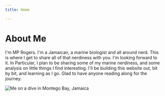 ```yaml
---
title: Home

---
```

# About Me
  I'm MP Rogers. I'm a Jamaican, a marine biologist and all around nerd. This is where I get to share all of that nerdiness with you.
  I'm looking forward to it. In Particular, I plan to be sharing some of my marine nerdiness, and some analysis on little things I find interesting.
  I'll be building this website out, bit by bit, and learning as I go. Glad to have anyone reading along for the journey.

![Me on a dive in Montego Bay, Jamaica](_images/PRCM9724.jpg)


 
